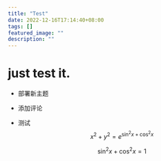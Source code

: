 ```yaml
---
title: "Test"
date: 2022-12-16T17:14:40+08:00
tags: []
featured_image: ""
description: ""
---
```

# just test it.

* 部署新主题
* 添加评论
* 测试
  $$x^2 + y^2 = e^{\sin^2x + \cos^2x}$$ 

  $$\sin^2x + \cos^2x =1$$